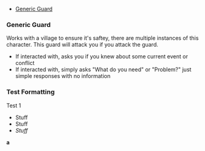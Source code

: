 * [Generic Guard](#generic-guard)

### Generic Guard
Works with a village to ensure it's saftey, there are multiple instances of this character. This guard will attack you if you attack the guard. 
* If interacted with, asks you if you knew about some current event or conflict
* If interacted with, simply asks "What do you need" or "Problem?" just simple responses with no information

### Test Formatting
Test 1
* Stuff
* Stuff
* *Stuff*

**a**
